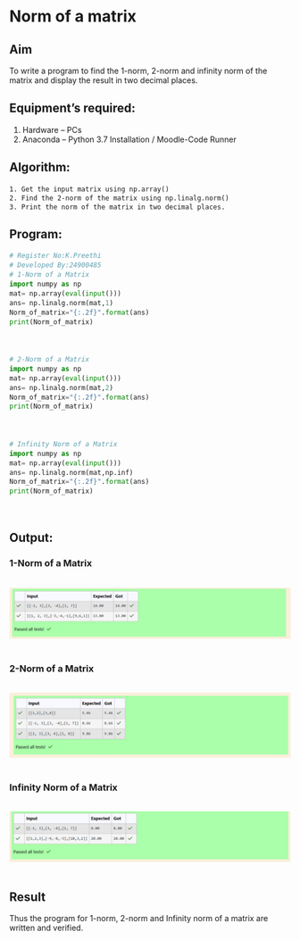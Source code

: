 # Norm of a matrix
## Aim
To write a program to find the 1-norm, 2-norm and infinity norm of the matrix and display the result in two decimal places.
## Equipment’s required:
1.	Hardware – PCs
2.	Anaconda – Python 3.7 Installation / Moodle-Code Runner
## Algorithm:
	1. Get the input matrix using np.array()   
    2. Find the 2-norm of the matrix using np.linalg.norm()
	3. Print the norm of the matrix in two decimal places.
## Program:
```Python
# Register No:K.Preethi
# Developed By:24900485
# 1-Norm of a Matrix
import numpy as np
mat= np.array(eval(input()))
ans= np.linalg.norm(mat,1)
Norm_of_matrix="{:.2f}".format(ans)
print(Norm_of_matrix)



# 2-Norm of a Matrix
import numpy as np
mat= np.array(eval(input()))
ans= np.linalg.norm(mat,2)
Norm_of_matrix="{:.2f}".format(ans)
print(Norm_of_matrix)



# Infinity Norm of a Matrix
import numpy as np
mat= np.array(eval(input()))
ans= np.linalg.norm(mat,np.inf)
Norm_of_matrix="{:.2f}".format(ans)
print(Norm_of_matrix)




```
## Output:
### 1-Norm of a Matrix
<br>![alt text](image-3.png)
<br>
<br>

### 2-Norm of a Matrix
<br>![alt text](image-2.png)
<br>
<br>

### Infinity Norm of a Matrix
<br>![alt text](image-1.png)
<br>
<br>

## Result
Thus the program for 1-norm, 2-norm and Infinity norm of a matrix are written and verified.
